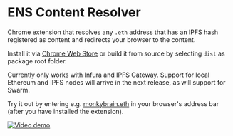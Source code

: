 # ENS Content Resolver

Chrome extension that resolves any `.eth` address that has an IPFS hash registered
as content and redirects your browser to the content.

Install it via [Chrome Web Store](https://chrome.google.com/webstore/detail/ens-content-resolver/ifgfopmoihnnicfgcpafgibiinfkodjf?hl=en) or build it from source by selecting `dist`
as package root folder.

Currently only works with Infura and IPFS Gateway. Support for local Ethereum
  and IPFS nodes will arrive in the next release, as will support for Swarm.

Try it out by entering e.g. [monkybrain.eth](http://monkybrain.eth) in your browser's address bar (after you have installed the extension).

[![Video demo](https://img.youtube.com/vi/k8HKWW2msiU/0.jpg)](https://www.youtube.com/watch?v=k8HKWW2msiU)
